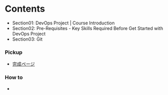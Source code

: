 <a id = "contents">

# Contents
* Section01: DevOps Project | Course Introduction
* Section02: Pre-Requisites - Key Skills Required Before Get Started with DevOps Project
* Section03: Git

### Pickup
* [完成ページ](https://react-firebase-hosting-779d2.web.app/)

### How to
* 


